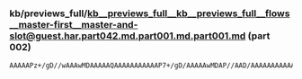 ### kb/previews_full/kb__previews_full__kb__previews_full__flows__master-first__master-and-slot@guest.har.part042.md.part001.md.part001.md (part 002)

```md
AAAAAPz+/gD//wAAAwMDAAAAAQAAAAAAAAAAAP7+/gD/AAAAAwMDAP//AAD/AAAAAAAAAAAA/wABAQEA/v7/AP4BAAD9/f0AAAEBAAEBAQD/AAAAAAAAAP/+/gD+//8
```

```
